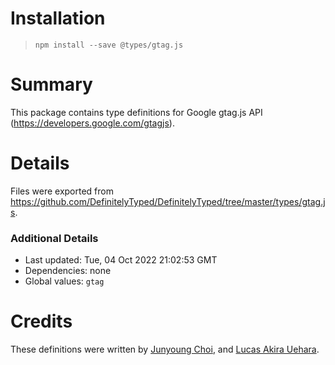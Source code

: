 # Installation
> `npm install --save @types/gtag.js`

# Summary
This package contains type definitions for Google gtag.js API (https://developers.google.com/gtagjs).

# Details
Files were exported from https://github.com/DefinitelyTyped/DefinitelyTyped/tree/master/types/gtag.js.

### Additional Details
 * Last updated: Tue, 04 Oct 2022 21:02:53 GMT
 * Dependencies: none
 * Global values: `gtag`

# Credits
These definitions were written by [ Junyoung Choi](https://github.com/rokt33r), and [Lucas Akira Uehara](https://github.com/KsAkira10).
